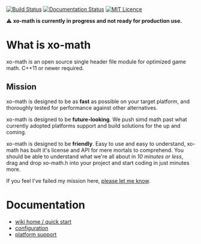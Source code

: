 [![Build Status](https://semaphoreci.com/api/v1/xoorath/xo-math/branches/master/shields_badge.svg)](https://semaphoreci.com/xoorath/xo-math)
[![Documentation Status](https://readthedocs.org/projects/xo-math/badge/?version=latest)](http://xo-math.readthedocs.io/en/latest/?badge=latest)
[![MIT Licence](https://badges.frapsoft.com/os/mit/mit.png?v=103)](https://tldrlegal.com/license/mit-license) 

:warning: **xo-math is currently in progress and not ready for production use.**

# What is xo-math

xo-math is an open source single header file module for optimized game math. C++11 or newer required.

## Mission

xo-math is designed to be as **fast** as possible on your target platform, and thoroughly tested for performance against other alternatives.

xo-math is designed to be **future-looking**. We push simd math past what currently adopted platforms support and build solutions for the up and coming.

xo-math is designed to be **friendly**. Easy to use and easy to understand, xo-math has built it's license and API for mere mortals to comprehend. You should be able to understand what we're all about in *10 minutes or less*, drag and drop xo-math.h into your project and start coding in just minutes more.

If you feel I've failed my mission here, [please let me know](https://github.com/xoorath/xo-math/issues).

# Documentation

- [wiki home / quick start](https://github.com/xoorath/xo-math/wiki)
- [configuration](https://github.com/xoorath/xo-math/wiki/Configuration)
- [platform support](https://github.com/xoorath/xo-math/wiki/Platform-Support)


